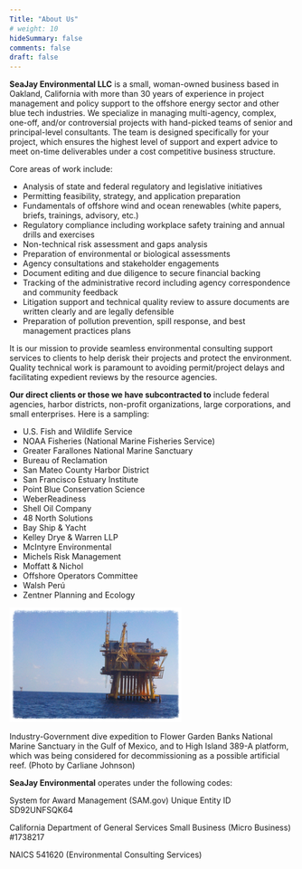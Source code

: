 ```yaml
---
Title: "About Us"
# weight: 10
hideSummary: false
comments: false
draft: false
---
```


**SeaJay Environmental LLC** is a small, woman-owned business based in Oakland, California with more than 30 years of experience in project management and policy support to the offshore energy sector and other blue tech industries. We specialize in managing multi-agency, complex, one-off, and/or controversial projects with hand-picked teams of senior and principal-level consultants. The team is designed specifically for your project, which ensures the highest level of support and expert advice to meet on-time deliverables under a cost competitive business structure. 

Core areas of work include: 

* Analysis of state and federal regulatory and legislative initiatives 
* Permitting feasibility, strategy, and application preparation
* Fundamentals of offshore wind and ocean renewables (white papers, briefs, trainings, advisory, etc.)
* Regulatory compliance including workplace safety training and annual drills and exercises
* Non-technical risk assessment and gaps analysis
* Preparation of environmental or biological assessments
* Agency consultations and stakeholder engagements
* Document editing and due diligence to secure financial backing
* Tracking of the administrative record including agency correspondence and community feedback
* Litigation support and technical quality review to assure documents are written clearly and are legally defensible
* Preparation of pollution prevention, spill response, and best management practices plans

It is our mission to provide seamless environmental consulting support services to clients to help derisk their projects and protect the environment. Quality technical work is paramount to avoiding permit/project delays and facilitating expedient reviews by the resource agencies. 

**Our direct clients or those we have subcontracted to** include federal agencies, harbor districts, non-profit organizations, large corporations, and small enterprises. Here is a sampling:

* U.S. Fish and Wildlife Service
* NOAA Fisheries (National Marine Fisheries Service)
* Greater Farallones National Marine Sanctuary
* Bureau of Reclamation
* San Mateo County Harbor District
* San Francisco Estuary Institute
* Point Blue Conservation Science
* WeberReadiness
* Shell Oil Company
* 48 North Solutions
* Bay Ship & Yacht
* Kelley Drye & Warren LLP
* McIntyre Environmental
* Michels Risk Management
* Moffatt & Nichol
* Offshore Operators Committee
* Walsh Perú
* Zentner Planning and Ecology

![platform](/images/platform.png)

Industry-Government dive expedition to Flower Garden Banks National Marine 
Sanctuary in the Gulf of Mexico, and to High Island 389-A platform, which 
was being considered for decommissioning as a possible artificial reef. 
(Photo by Carliane Johnson)

**SeaJay Environmental** operates under the following codes:

System for Award Management (SAM.gov) Unique Entity ID SD92UNFSQK64

California Department of General Services Small Business (Micro Business) #1738217

NAICS 541620 (Environmental Consulting Services)
